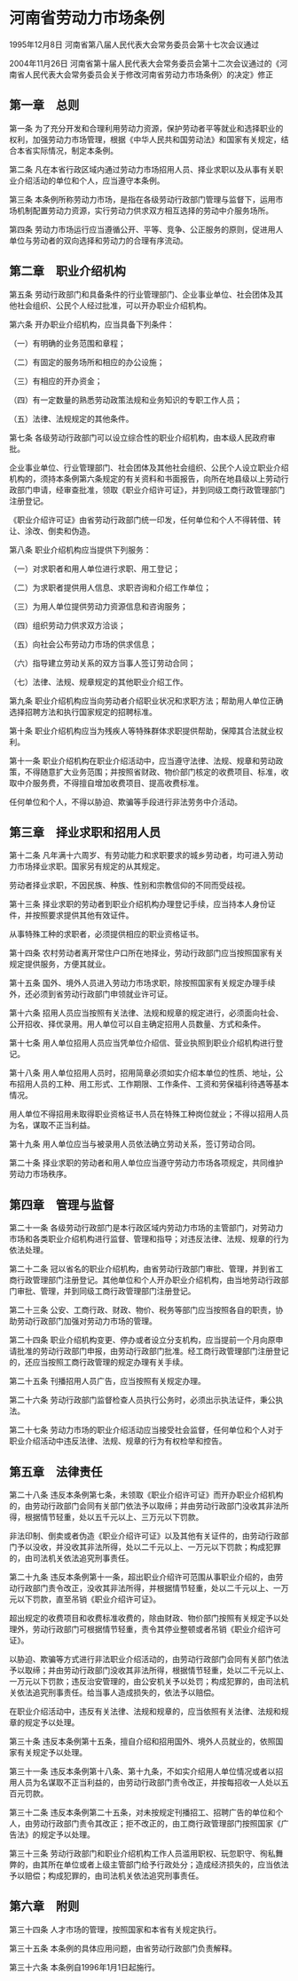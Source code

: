 # 河南省劳动力市场条例

1995年12月8日 河南省第八届人民代表大会常务委员会第十七次会议通过

2004年11月26日 河南省第十届人民代表大会常务委员会第十二次会议通过的《河南省人民代表大会常务委员会关于修改河南省劳动力市场条例〉的决定》修正



## 第一章　总则

第一条 为了充分开发和合理利用劳动力资源，保护劳动者平等就业和选择职业的权利，加强劳动力市场管理，根据《中华人民共和国劳动法》和国家有关规定，结合本省实际情况，制定本条例。

第二条 凡在本省行政区域内通过劳动力市场招用人员、择业求职以及从事有关职业介绍活动的单位和个人，应当遵守本条例。

第三条 本条例所称劳动力市场，是指在各级劳动行政部门管理与监督下，运用市场机制配置劳动力资源，实行劳动力供求双方相互选择的劳动中介服务场所。

第四条 劳动力市场运行应当遵循公开、平等、竞争、公正服务的原则，促进用人单位与劳动者的双向选择和劳动力的合理有序流动。

## 第二章　职业介绍机构

第五条 劳动行政部门和具备条件的行业管理部门、企业事业单位、社会团体及其他社会组织、公民个人经过批准，可以开办职业介绍机构。

第六条 开办职业介绍机构，应当具备下列条件：

（一）有明确的业务范围和章程；

（二）有固定的服务场所和相应的办公设施；

（三）有相应的开办资金；

（四）有一定数量的熟悉劳动政策法规和业务知识的专职工作人员；

（五）法律、法规规定的其他条件。

第七条 各级劳动行政部门可以设立综合性的职业介绍机构，由本级人民政府审批。

企业事业单位、行业管理部门、社会团体及其他社会组织、公民个人设立职业介绍机构的，须持本条例第六条规定的有关资料和书面报告，向所在地县级以上劳动行政部门申请，经审查批准，领取《职业介绍许可证》，并到同级工商行政管理部门注册登记。

《职业介绍许可证》由省劳动行政部门统一印发，任何单位和个人不得转借、转让、涂改、倒卖和伪造。

第八条 职业介绍机构应当提供下列服务：

（一）对求职者和用人单位进行求职、用工登记；

（二）为求职者提供用人信息、求职咨询和介绍工作单位；

（三）为用人单位提供劳动力资源信息和咨询服务；

（四）组织劳动力供求双方洽谈；

（五）向社会公布劳动力市场的供求信息；

（六）指导建立劳动关系的双方当事人签订劳动合同；

（七）法律、法规、规章规定的其他职业介绍工作。

第九条 职业介绍机构应当向劳动者介绍职业状况和求职方法；帮助用人单位正确选择招聘方法和执行国家规定的招聘标准。

第十条 职业介绍机构应当为残疾人等特殊群体求职提供帮助，保障其合法就业权利。

第十一条 职业介绍机构在职业介绍活动中，应当遵守法律、法规、规章和劳动政策，不得随意扩大业务范围；并按照省财政、物价部门核定的收费项目、标准，收取中介服务费，不得擅自增加收费项目、提高收费标准。

任何单位和个人，不得以胁迫、欺骗等手段进行非法劳务中介活动。

## 第三章　择业求职和招用人员

第十二条 凡年满十六周岁、有劳动能力和求职要求的城乡劳动者，均可进入劳动力市场择业求职。国家另有规定的从其规定。

劳动者择业求职，不因民族、种族、性别和宗教信仰的不同而受歧视。

第十三条 择业求职的劳动者到职业介绍机构办理登记手续，应当持本人身份证件，并按照要求提供其他有效证件。

从事特殊工种的求职者，必须提供相应的职业资格证书。

第十四条 农村劳动者离开常住户口所在地择业，劳动行政部门应当按照国家有关规定提供服务，方便其就业。

第十五条 国外、境外人员进入劳动力市场求职，除按照国家有关规定办理手续外，还必须到省劳动行政部门申领就业许可证。

第十六条 招用人员应当按照有关法律、法规和规章的规定进行，必须面向社会、公开招收、择优录用。用人单位可以自主确定招用人员数量、方式和条件。

第十七条 用人单位招用人员应当凭单位介绍信、营业执照到职业介绍机构进行登记。

第十八条 用人单位招用人员时，招用简章必须如实介绍本单位的性质、地址，公布招用人员的工种、用工形式、工作期限、工作条件、工资和劳保福利待遇等基本情况。

用人单位不得招用未取得职业资格证书人员在特殊工种岗位就业；不得以招用人员为名，谋取不正当利益。

第十九条 用人单位应当与被录用人员依法确立劳动关系，签订劳动合同。

第二十条 择业求职的劳动者和用人单位应当遵守劳动力市场各项规定，共同维护劳动力市场秩序。

## 第四章　管理与监督

第二十一条 各级劳动行政部门是本行政区域内劳动力市场的主管部门，对劳动力市场和各类职业介绍机构进行监督、管理和指导；对违反法律、法规、规章的行为依法处理。

第二十二条 冠以省名的职业介绍机构，由省劳动行政部门审批、管理，并到省工商行政管理部门注册登记。其他单位和个人开办职业介绍机构，由当地劳动行政部门审批、管理，并到同级工商行政管理部门注册登记。

第二十三条 公安、工商行政、财政、物价、税务等部门应当按照各自的职责，协助劳动行政部门加强对劳动力市场的管理。

第二十四条 职业介绍机构变更、停办或者设立分支机构，应当提前一个月向原申请批准的劳动行政部门申报，由劳动行政部门批准。经工商行政管理部门注册登记的，还应当按照工商行政管理的规定办理有关手续。

第二十五条 刊播招用人员广告，应当按照有关规定办理。

第二十六条 劳动行政部门监督检查人员执行公务时，必须出示执法证件，秉公执法。

第二十七条 劳动力市场的职业介绍活动应当接受社会监督，任何单位和个人对于职业介绍活动中违反法律、法规、规章的行为有权检举和控告。

## 第五章　法律责任

第二十八条 违反本条例第七条，未领取《职业介绍许可证》而开办职业介绍机构的，由劳动行政部门会同有关部门依法予以取缔；并由劳动行政部门没收其非法所得，根据情节轻重，处以五千元以上、三万元以下罚款。

非法印制、倒卖或者伪造《职业介绍许可证》以及其他有关证件的，由劳动行政部门予以没收，并没收其非法所得，处以二千元以上、一万元以下罚款；构成犯罪的，由司法机关依法追究刑事责任。

第二十九条 违反本条例第十一条，超出职业介绍许可范围从事职业介绍的，由劳动行政部门责令改正，没收其非法所得，并根据情节轻重，处以二千元以上、一万元以下罚款，直至吊销《职业介绍许可证》。

超出规定的收费项目和收费标准收费的，除由财政、物价部门按照有关规定予以处理外，劳动行政部门可根据情节轻重，责令其停业整顿或者吊销《职业介绍许可证》。

以胁迫、欺骗等方式进行非法职业介绍活动的，由劳动行政部门会同有关部门依法予以取缔；并由劳动行政部门没收其非法所得，根据情节轻重，处以二千元以上、一万元以下罚款；违反治安管理的，由公安机关予以处罚；构成犯罪的，由司法机关依法追究刑事责任。给当事人造成损失的，依法予以赔偿。

在职业介绍活动中，违反有关法律、法规和规章的，应当依照有关法律、法规和规章的规定予以处理。

第三十条 违反本条例第十五条，擅自介绍和招用国外、境外人员就业的，依照国家有关规定予以处理。

第三十一条 违反本条例第十八条、第十九条，不如实介绍用人单位情况或者以招用人员为名谋取不正当利益的，由劳动行政部门责令改正，并按每招收一人处以五百元罚款。

第三十二条 违反本条例第二十五条，对未按规定刊播招工、招聘广告的单位和个人，由劳动行政部门责令其改正；拒不改正的，由工商行政管理部门按照国家《广告法》的规定予以处理。

第三十三条 劳动行政部门和职业介绍机构工作人员滥用职权、玩忽职守、徇私舞弊的，由其所在单位或者上级主管部门给予行政处分；造成经济损失的，应当依法予以赔偿；构成犯罪的，由司法机关依法追究刑事责任。

## 第六章　附则

第三十四条 人才市场的管理，按照国家和本省有关规定执行。

第三十五条 本条例的具体应用问题，由省劳动行政部门负责解释。

第三十六条 本条例自1996年1月1日起施行。